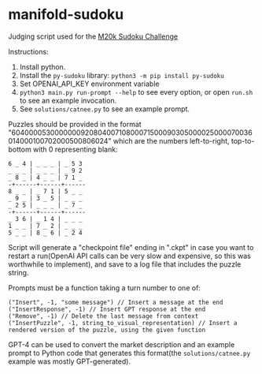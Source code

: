 # manifold-sudoku

Judging script used for the [M20k Sudoku Challenge](https://manifold.markets/Mira/will-a-prompt-that-enables-gpt4-to?r=TWlyYQ)

Instructions:
1. Install python.
2. Install the `py-sudoku` library: `python3 -m pip install py-sudoku`
3. Set OPENAI_API_KEY environment variable
4. `python3 main.py run-prompt --help` to see every option, or open `run.sh` to see an example invocation.
5. See `solutions/catnee.py` to see an example prompt.

Puzzles should be provided in the format "604000053000000092080400710800071500090305000025000070036014000100702000500806024" which are the numbers left-to-right, top-to-bottom with 0 representing blank:
```
6 _ 4 | _ _ _ | _ 5 3
_ _ _ | _ _ _ | _ 9 2
_ 8 _ | 4 _ _ | 7 1 _
-+------+------+------
8 _ _ | _ 7 1 | 5 _ _
_ 9 _ | 3 _ 5 | _ _ _
_ 2 5 | _ _ _ | _ 7 _
-+------+------+------
_ 3 6 | _ 1 4 | _ _ _
1 _ _ | 7 _ 2 | _ _ _
5 _ _ | 8 _ 6 | _ 2 4
```

Script will generate a "checkpoint file" ending in ".ckpt" in case you want to restart a run(OpenAI API calls can be very slow and expensive, so this was worthwhile to implement), and save to a log file that includes the puzzle string.

Prompts must be a function taking a turn number to one of:
```
("Insert", -1, "some message") // Insert a message at the end
("InsertResponse", -1) // Insert GPT response at the end
("Remove", -1) // Delete the last message from context
("InsertPuzzle", -1, string_to_visual_representation) // Insert a rendered version of the puzzle, using the given function
```

GPT-4 can be used to convert the market description and an example prompt to Python code that generates this format(the `solutions/catnee.py` example was mostly GPT-generated).

